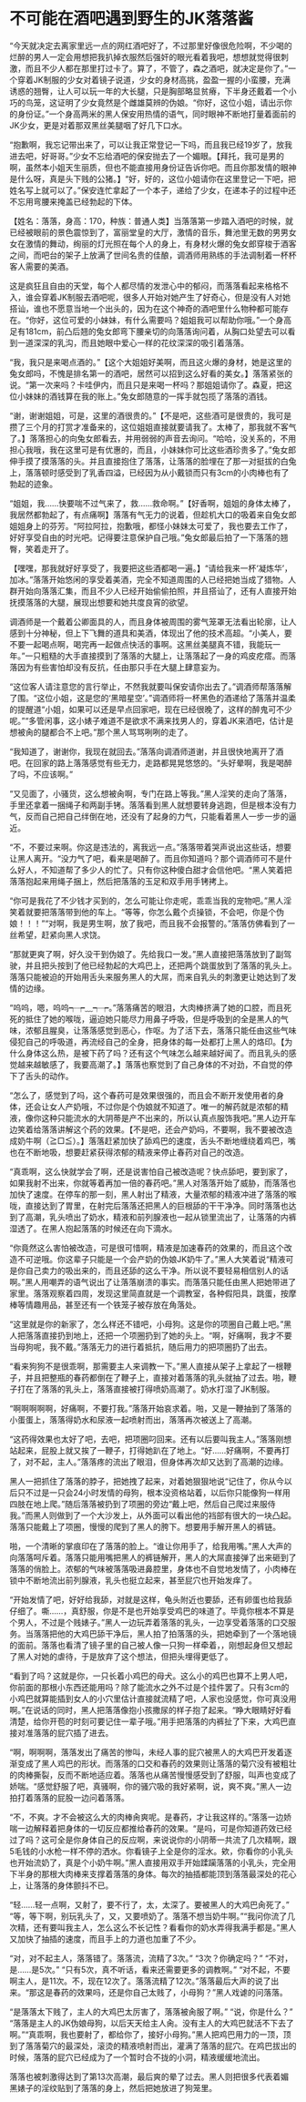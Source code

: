 # 不可能在酒吧遇到野生的JK落落酱

“今天就决定去离家里远一点的网红酒吧好了，不过那里好像很危险啊，不少喝的烂醉的男人一定会用想把我扒掉衣服然后强奸的眼光看着我吧，想想就觉得很刺激，而且不少人都在那里打过卡了。算了，不管了，森之酒吧，就决定是你了。”一个穿着JK制服的少女对着镜子说道，少女的身材高挑，盈盈一握的小蛮腰，充满诱惑的翘臀，让人可以玩一年的大长腿，只是胸部略显贫瘠，下半身还戴着一个小巧的鸟笼，这证明了少女竟然是个雌雄莫辨的伪娘。“你好，这位小姐，请出示你的身份证。”一个身高两米的黑人保安用热情的语气，同时眼神不断地打量着面前的JK少女，更是对着那双黑丝美腿咽了好几下口水。

“抱歉啊，我忘记带出来了，可以让我正常登记一下吗，而且我已经19岁了，放我进去吧，好哥哥。”少女不忘给酒吧的保安抛去了一个媚眼。【拜托，我可是男的啊，虽然本小姐天生丽质，但也不能直接用身份证告诉你吧。而且你那发情的眼神是什么呀，真是头下贱的公猪。】“好，好的，这位小姐请你在这里登记一下吧，把姓名写上就可以了。”保安连忙拿起了一个本子，递给了少女，在递本子的过程中还不忘用弯腰来掩盖已经勃起的下体。

【姓名：落落，身高：170，种族：普通人类】当落落第一步踏入酒吧的时候，就已经被眼前的景色震惊到了，富丽堂皇的大厅，激情的音乐，舞池里无数的男男女女在激情的舞动，绚丽的灯光照在每个人的身上，有身材火爆的兔女郎穿梭于酒客之间，而吧台的架子上放满了世间名贵的佳酿，调酒师用熟练的手法调制着一杯杯客人需要的美酒。

这是疯狂且自由的天堂，每个人都尽情的发泄心中的郁闷，而落落看起来格格不入，谁会穿着JK制服去酒吧呢，很多人开始对她产生了好奇心，但是没有人对她搭讪，谁也不愿意当地一个出头的，因为在这个神奇的酒吧里什么物种都可能存在。“你好，这位可爱的小妹妹，有什么需要吗？姐姐我可以帮助你哦。”一个身高足有181cm，前凸后翘的兔女郎弯下腰亲切的向落落询问着，从胸口处望去可以看到一道深深的乳沟，而且她眼中爱心一样的花纹深深的吸引着落落。

“我，我只是来喝点酒的。”【这个大姐姐好美啊，而且这火爆的身材，她是这里的兔女郎吗，不愧是排名第一的酒吧，居然可以招到这么好看的美女。】落落紧张的说。“第一次来吗？卡哇伊内，而且只是来喝一杯吗？那姐姐请你了。森夏，把这位小妹妹的酒钱算在我的账上。”兔女郎随意的一挥手就包揽了落落的酒钱。

“谢，谢谢姐姐，可是，这里的酒很贵的。”【不是吧，这些酒可是很贵的，我可是攒了三个月的打赏才准备来的，这位姐姐直接就要请我了。太棒了，那我就不客气了。】落落担心的向兔女郎看去，并用弱弱的声音去询问。“哈哈，没关系的，不用担心我哦，我在这里可是有优惠的，而且，小妹妹你可比这些酒珍贵多了。”兔女郎伸手摸了摸落落的头。并且直接抱住了落落，让落落的脸埋在了那一对挺拔的白兔上，落落顿时感受到了乳香四溢，已经因为从小戴锁而只有3cm的小肉棒也有了勃起的迹象。

“姐姐，我……快要喘不过气来了，救……救命啊。”【好香啊，姐姐的身体太棒了，我居然都勃起了，有点痛啊】落落有气无力的说着，但趁机大口的吸着来自兔女郎姐姐身上的芬芳。“阿拉阿拉，抱歉哦，都怪小妹妹太可爱了，我也要去工作了，好好享受自由的时光吧。记得要注意保护自己哦。”兔女郎最后拍了一下落落的翘臀，笑着走开了。

【嘿嘿，那我就好好享受了，我要把这些酒都喝一遍。】“请给我来一杯‘凝炼华’，加冰。”落落开始悠闲的享受着美酒，完全不知道周围的人已经把她当成了猎物。人群开始向落落汇集，而且不少人已经开始偷偷拍照，并且搭讪了，还有人直接开始抚摸落落的大腿，展现出想要和她共度良宵的欲望。

调酒师是一个戴着公卿面具的人，而且身体被周围的雾气笼罩无法看出轮廓，让人感到十分神秘，但上下飞舞的道具和美酒，体现出了他的技术高超。“小美人，要不要一起喝点啊，喝完再一起做点快活的事啊。这黑丝美腿真不错，我能玩一年。”一只粗糙的大手直接摸到了落落的大腿上，让落落起了一身的鸡皮疙瘩。而落落因为有些害怕却没有反抗，任由那只手在大腿上肆意妄为。

“这位客人请注意您的言行举止，不然我就要叫保安请你出去了。”调酒师帮落落解了围。“这位小姐，这是您的‘黑暗星空’。”调酒师将一杯黑色的酒递给了落落并温柔的提醒道“小姐，如果可以还是早点回家吧，现在已经很晚了，这样的醉鬼可不少呢。”“多管闲事，这小婊子难道不是欲求不满来找男人的，穿着JK来酒吧，估计是想被肏的腿都合不上吧。”那个黑人骂骂咧咧的走了。

“我知道了，谢谢你，我现在就回去。”落落向调酒师道谢，并且很快地离开了酒吧。在回家的路上落落感觉有些无力，走路都晃晃悠悠的。“头好晕啊，我是喝醉了吗，不应该啊。”

“又见面了，小骚货，这么想被肏啊，专门在路上等我。”黑人淫笑的走向了落落，手里还拿着一捆绳子和两副手铐。落落看到黑人就想要转身逃跑，但是根本没有力气，反而自己把自己绊倒在地，还没有了起身的力气，只能看着黑人一步一步的逼近。

“不，不要过来啊。你这是违法的，离我远一点。”落落带着哭声说出这些话，想要让黑人离开。“没力气了吧，看来是喝醉了。而且你知道吗？那个调酒师可不是什么好人，不知道帮了多少人的忙了。只有你这种傻白甜才会信他吧。“黑人笑着把落落抱起来用绳子捆上，然后把落落的玉足和双手用手铐拷上。

“你可是我花了不少钱才买到的，怎么可能让你走呢，乖乖当我的宠物吧。”黑人淫笑着就要把落落带到他的车上。“等等，你怎么戴个贞操锁，不会吧，你是个伪娘！！！”“对啊，我是男生啊，放了我吧，而且我不会报警的。”落落仿佛看到了一丝希望，赶紧向黑人求饶。

“那就更爽了啊，好久没干到伪娘了。先给我口一发。”黑人直接把落落放到了副驾驶，并且把头按到了他已经勃起的大鸡巴上，还把两个跳蛋放到了落落的乳头上。落落只能被迫的开始用舌头来服务黑人的大屌，而来自乳头的刺激更让她达到了发情的边缘。

“呜呜，嗯，呜呜┭┮﹏┭┮。”落落痛苦的眼泪，大肉棒挤满了她的口腔，而且死死的抵住了她的喉咙，逼迫她只能尽力用鼻子呼吸，但是呼吸到的全是黑人的气味，浓郁且腥臭，让落落感觉到恶心，作呕。为了活下去，落落只能任由这些气味侵犯自己的呼吸道，再流经自己的全身，把身体的每一处都打上黑人的烙印。【为什么身体这么热，是被下药了吗？还有这个气味怎么越来越好闻了。而且乳头的感觉越来越敏感了，我要高潮了。】落落也察觉到了自己身体的不对劲，不自觉的停下了舌头的动作。

“怎么了，感觉到了吗，这个春药可是效果很强的，而且会不断开发使用者的身体，还会让女人产奶哦，不过你是个伪娘就不知道了。唯一的解药就是浓郁的精液，像你这种只能流水的大阴蒂是产不出来的，所以认真点服饰我吧。”黑人边开车边笑着给落落讲解这个药的效果。【不是吧，还会产奶吗，不要啊，我不要被改造成奶牛啊（≧□≦）。】落落赶紧加快了舔鸡巴的速度，舌头不断地缠绕着鸡巴，嘴也在不断地吸，想要赶紧获得浓郁的精液来停止春药对自己的改造。

“真乖啊，这么快就学会了啊，还是说害怕自己被改造呢？快点舔吧，要到家了，如果我射不出来，你就等着再加一倍的春药吧。”黑人对落落开始了威胁，而落落也加快了速度。在停车的那一刻，黑人射出了精液，大量浓郁的精液冲进了落落的喉咙，直接达到了胃里，在射完后落落还把黑人的巨根舔的干干净净。同时落落也达到了高潮，乳头喷出了奶水，精液和前列腺液也一起从锁里流出了，让落落的内裤湿透了。在黑人抱起落落的时候还在向下滴水。

“你竟然这么害怕被改造，可是很可惜啊，精液是加速春药的效果的，而且这个改造不可逆哦。你这辈子只能是一个会产奶的伪娘JK奶牛了。”黑人大笑着说“精液可是你自己卖力的吸出来的，而且还舔的这么干净。所以说不要轻易相信别人的话啊。”黑人用嘲弄的语气说出了让落落崩溃的事实。而落落只能任由黑人把她带进了家里。落落观察着四周，发现这里简直就是一个调教室，各种假阳具，跳蛋，按摩棒等情趣用品，甚至还有一个铁笼子被存放在角落处。

“这里就是你的新家了，怎么样还不错吧，小母狗。这是你的项圈自己戴上吧。”黑人把落落直接扔到地上，还把一个项圈扔到了她的头上。“啊，好痛啊，我才不要当母狗呢，我不戴。”落落无力的进行着抵抗，随后用力的把项圈扔了出去。

“看来狗狗不是很乖啊，那需要主人来调教一下。”黑人直接从架子上拿起了一根鞭子，并且把整瓶的春药都倒在了鞭子上，直接对着落落的乳头就抽了过去。啪，鞭子打在了落落的乳头上，落落直接被打得喷奶高潮了。奶水打湿了JK制服。

“啊啊啊啊啊，好痛啊，不要打我。”落落开始哀求着。啪，又是一鞭抽到了落落的小蛋蛋上，落落得奶水和尿液一起喷射而出，落落再次被送上了高潮。

“这药得效果也太好了吧，去吧，把项圈叼回来。还有以后要叫我主人。”落落刚想站起来，屁股上就又挨了一鞭子，打得她趴在了地上。“好……好痛啊，不要再打了，对不起，主人。”落落疼的流出了眼泪，但身体再次却又达到了高潮的边缘。

黑人一把抓住了落落的脖子，把她拽了起来，对着她狠狠地说“记住了，你从今以后只不过是一只会24小时发情的母狗，根本没资格站着，以后你只能像狗一样用四肢在地上爬。”随后落落被扔到了项圈的旁边“戴上吧，然后自己爬过来服侍我。”而黑人则做到了一个大沙发上，从外面可以看出他的裆部有很大的一块凸起。落落只能戴上了项圈，慢慢的爬到了黑人的胯下。想要用手解开黑人的裤链。

啪，一个清晰的掌痕印在了落落的脸上。“谁让你用手了，给我用嘴。”黑人大声的向落落呵斥着。落落只能用嘴把黑人的裤链解开，黑人的大屌直接弹了出来砸到了落落的俏脸上。浓郁的气味被落落吸进鼻腔里，身体也不自觉地发情了，小肉棒在锁中不断地流出前列腺液，乳头也挺立起来，甚至屁穴也开始发痒了。

“开始发情了吧，好好给我舔，对就是这样，龟头附近也要舔，还有卵蛋也给我舔仔细了。嘶……，真舒服，你是不是也开始享受鸡巴的味道了。毕竟你根本不算是个男人，不过是个贱婊子。”黑人一边玩弄着落落的乳头，一边享受着落落的口交服务。当落落把他的大鸡巴舔干净后，黑人拍了拍落落的头，把她牵到了一个落地镜的面前。落落也看清了镜子里的自己被人像一只狗一样牵着，，刚想起身但又想起了黑人对她的虐待，于是放弃了这个想法，但把头埋得更低了。

“看到了吗？这就是你，一只长着小鸡巴的母犬。这么小的鸡巴也算不上男人吧，你前面的那根小东西还能用吗？除了能流水之外不过是个挂件罢了。只有3cm的小鸡巴就算能插到女人的小穴里估计直接就流精了吧，人家也没感觉，你可真没用啊。”在说话的同时，黑人把落落像抱小孩撒尿的样子抱了起来。“睁大眼睛好好看清楚，给你开苞的时刻可要记住一辈子哦。”用手把落落的内裤扯了下来，大鸡巴直接对准落落的屁穴插了进去。

“啊，啊啊啊，落落发出了痛苦的惨叫，未经人事的屁穴被黑人的大鸡巴开发着逐渐变成了黑人鸡巴的形状。而落落的口交和春药的效果则让落落的菊穴没有被粗壮的肉棒撕裂，反而不断地适应着。落落也从痛苦慢慢感受到了舒服，叫声也变成了娇喘。“感觉舒服了吧，真骚啊，你的骚穴吸的我好紧啊，说，爽不爽。”黑人一边拍打着落落的屁股一边问着落落。

“不，不爽。才不会被这么大的肉棒肏爽呢。是春药，才让我这样的。”落落一边娇喘一边解释着把身体的一切反应都推给春药的效果。“是吗，可是你知道药效已经过了吗？这可全是你身体自己的反应啊，来说说你的小阴蒂一共流了几次精啊，跟5毛钱的小水枪一样不停的洒水。你看镜子上全是你的淫水。欸，你看你的小乳头也开始流奶了，真是个小奶牛啊。”黑人直接用双手开始蹂躏落落的小乳头，完全用下半身的那根大肉棒来支撑着落落的身体。每次的抽插都能顶到落落最深处的花心上，让落落的身体颤抖不已。

“轻……轻一点啊，又射了，要不行了，太，太深了。要被黑人的大鸡巴肏死了。”
“等，等下啊，别玩乳头了，又，又要喷奶了。落落不想当奶牛啊。”“我问你流了几次精，还有要叫我主人，怎么这么不长记性？看看你的奶水弄得我满手都是。”黑人又加快了抽插的速度，而且手上的力道也加重了不少。

“对，对不起主人，落落错了。落落流，流精了3次。”
“3次？你确定吗？”
“不对，是……是5次。”
“只有5次，真不听话，看来还需要更多的调教啊。”
“对不起，不要啊主人，是11次。不，现在12次了。落落流精了12次。”落落最后大声的说了出来。“那这是春药的效果吗，还是你自己太贱了，小母狗？”黑人戏谑的问落落。

“是落落太下贱了，主人的大鸡巴太厉害了，落落被肏服了啊。”
“说，你是什么？”
“落落是主人的JK伪娘母狗，以后天天给主人肏。没有主人的大鸡巴就活不下去了啊。”“真乖啊，我也要射了，都给你了，接好小母狗。”黑人把鸡巴用力的一顶，顶到了落落菊穴的最深处，滚烫的精液喷射而出，灌满了落落的屁穴。在鸡巴拔出的时候，落落的屁穴已经成为了一个暂时合不拢的小洞，精液缓缓地流出。

落落也被刺激得达到了第13次高潮，最后爽的晕了过去。黑人则把很多代表着媚黑婊子的淫纹贴到了落落的身上，然后把她放进了狗笼里。